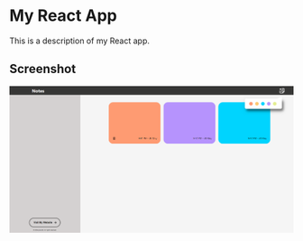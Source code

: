 # My React App

This is a description of my React app.

## Screenshot

![Screenshot of the application](./src/assets/Screenshot.png)